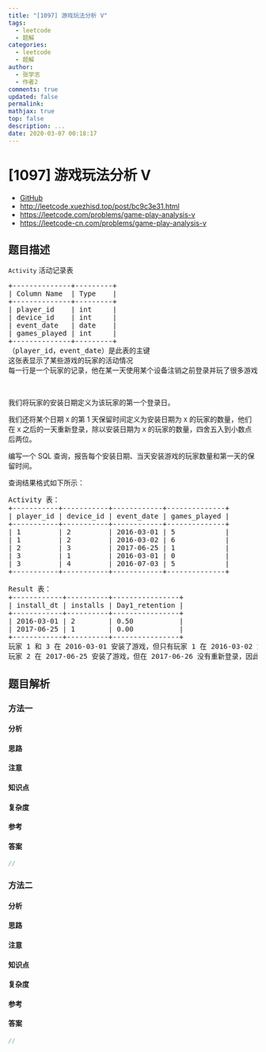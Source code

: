 ```yaml
---
title: "[1097] 游戏玩法分析 V"
tags:
  - leetcode
  - 题解
categories:
  - leetcode
  - 题解
author:
  - 张学志
  - 作者2
comments: true
updated: false
permalink:
mathjax: true
top: false
description: ...
date: 2020-03-07 00:18:17
---
```



# [1097] 游戏玩法分析 V
* [GitHub](https://github.com/algoboy101/LeetCodeCrowdsource/tree/master/_posts/QA/%5B1097%5D%20%E6%B8%B8%E6%88%8F%E7%8E%A9%E6%B3%95%E5%88%86%E6%9E%90%20V.md)
* http://leetcode.xuezhisd.top/post/bc9c3e31.html
* https://leetcode.com/problems/game-play-analysis-v
* https://leetcode-cn.com/problems/game-play-analysis-v


## 题目描述

<p><code>Activity</code> 活动记录表</p>

<pre>+--------------+---------+
| Column Name  | Type    |
+--------------+---------+
| player_id    | int     |
| device_id    | int     |
| event_date   | date    |
| games_played | int     |
+--------------+---------+
（player_id，event_date）是此表的主键
这张表显示了某些游戏的玩家的活动情况
每一行是一个玩家的记录，他在某一天使用某个设备注销之前登录并玩了很多游戏（可能是 0）
</pre>

<p>&nbsp;</p>

<p>我们将玩家的安装日期定义为该玩家的第一个登录日。</p>

<p>我们还将某个日期 <code>X</code> 的第 1 天保留时间定义为安装日期为 <code>X</code>&nbsp;的玩家的数量，他们在 <code>X</code>&nbsp;之后的一天重新登录，除以安装日期为 <code>X</code>&nbsp;的玩家的数量，四舍五入到小数点后两位。</p>

<p>编写一个 SQL 查询，报告每个安装日期、当天安装游戏的玩家数量和第一天的保留时间。</p>

<p>查询结果格式如下所示：</p>

<pre>Activity 表：
+-----------+-----------+------------+--------------+
| player_id | device_id | event_date | games_played |
+-----------+-----------+------------+--------------+
| 1         | 2         | 2016-03-01 | 5            |
| 1         | 2         | 2016-03-02 | 6            |
| 2         | 3         | 2017-06-25 | 1            |
| 3         | 1         | 2016-03-01 | 0            |
| 3         | 4         | 2016-07-03 | 5            |
+-----------+-----------+------------+--------------+

Result 表：
+------------+----------+----------------+
| install_dt | installs | Day1_retention |
+------------+----------+----------------+
| 2016-03-01 | 2        | 0.50           |
| 2017-06-25 | 1        | 0.00           |
+------------+----------+----------------+
玩家 1 和 3 在 2016-03-01 安装了游戏，但只有玩家 1 在 2016-03-02 重新登录，所以 2016-03-01 的第一天保留时间是 1/2=0.50
玩家 2 在 2017-06-25 安装了游戏，但在 2017-06-26 没有重新登录，因此 2017-06-25 的第一天保留为 0/1=0.00
</pre>



## 题目解析


### 方法一

#### 分析

#### 思路

#### 注意

#### 知识点

#### 复杂度

#### 参考

#### 答案

```cpp
//
```


### 方法二

#### 分析

#### 思路

#### 注意

#### 知识点

#### 复杂度

#### 参考

#### 答案

```cpp
//
```


